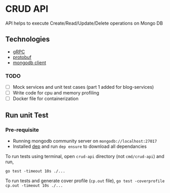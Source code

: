 # CRUD API

API helps to execute Create/Read/Update/Delete operations on Mongo DB

## Technologies

- [gRPC](https://grpc.io/)
- [protobuf](https://developers.google.com/protocol-buffers)
- [mongodb client](https://github.com/mongodb/mongo-go-driver)

### TODO

- [ ] Mock services and unit test cases (part 1 added for blog-services)
- [ ] Write code for cpu and memory profiling
- [ ] Docker file for containerization

## Run unit Test

### Pre-requisite

- Running mongodb community server on
`mongodb://localhost:27017`
- Installed [dep](https://github.com/golang/dep) and run `dep ensure` to download all dependancies

To run tests using terminal, open `crud-api` directory (not `cmd/crud-api`) and run,

```go test -timeout 10s ./...```

To run tests and generate cover profile (`cp.out` file),
```go test -coverprofile cp.out -timeout 10s ./...```
